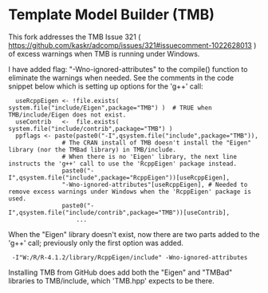 Template Model Builder (TMB)
============================
This fork addresses the TMB Issue 321  ( https://github.com/kaskr/adcomp/issues/321#issuecomment-1022628013 ) of excess warnings when TMB is running under Windows.

I have added flag: "-Wno-ignored-attributes" to the compile() function to eliminate the warnings when needed. See the comments in the code snippet below which is setting up options for the 'g++' call:


      useRcppEigen <- !file.exists( system.file("include/Eigen",package="TMB") )  # TRUE when TMB/include/Eigen does not exist.
      useContrib   <-  file.exists( system.file("include/contrib",package="TMB") )
      ppflags <- paste(paste0("-I",qsystem.file("include",package="TMB")),
                   # The CRAN install of TMB doesn't install the "Eigen" library (nor the TMBad library) in TMB/include.
                   # When there is no 'Eigen' library, the next line instructs the 'g++' call to use the 'RcppEigen' package instead.
                   paste0("-I",qsystem.file("include",package="RcppEigen"))[useRcppEigen], 
                   "-Wno-ignored-attributes"[useRcppEigen], # Needed to remove excess warnings under Windows when the 'RcppEigen' package is used.
                   paste0("-I",qsystem.file("include/contrib",package="TMB"))[useContrib],
                       ...
              
When the "Eigen" library doesn't exist, now there are two parts added to the 'g++' call; previously only the first option was added.
    
     -I"W:/R/R-4.1.2/library/RcppEigen/include" -Wno-ignored-attributes
              
                       
 Installing TMB from GitHub does add both the "Eigen" and "TMBad" libraries to TMB/include, which 'TMB.hpp' expects to be there.
 
 
